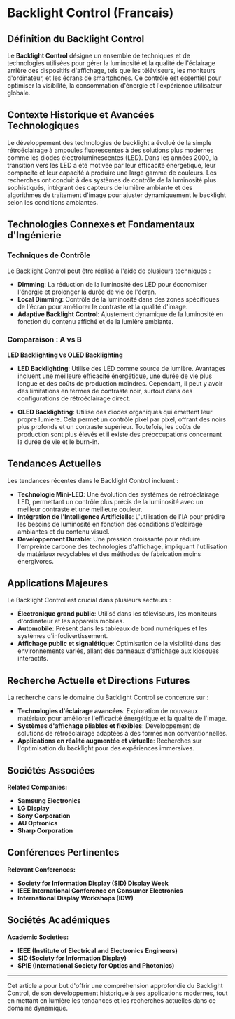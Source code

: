 # Backlight Control (Francais)

## Définition du Backlight Control

Le **Backlight Control** désigne un ensemble de techniques et de technologies utilisées pour gérer la luminosité et la qualité de l'éclairage arrière des dispositifs d'affichage, tels que les téléviseurs, les moniteurs d'ordinateur, et les écrans de smartphones. Ce contrôle est essentiel pour optimiser la visibilité, la consommation d'énergie et l'expérience utilisateur globale.

## Contexte Historique et Avancées Technologiques

Le développement des technologies de backlight a évolué de la simple rétroéclairage à ampoules fluorescentes à des solutions plus modernes comme les diodes électroluminescentes (LED). Dans les années 2000, la transition vers les LED a été motivée par leur efficacité énergétique, leur compacité et leur capacité à produire une large gamme de couleurs. Les recherches ont conduit à des systèmes de contrôle de la luminosité plus sophistiqués, intégrant des capteurs de lumière ambiante et des algorithmes de traitement d'image pour ajuster dynamiquement le backlight selon les conditions ambiantes.

## Technologies Connexes et Fondamentaux d'Ingénierie

### Techniques de Contrôle

Le Backlight Control peut être réalisé à l'aide de plusieurs techniques :

- **Dimming**: La réduction de la luminosité des LED pour économiser l'énergie et prolonger la durée de vie de l'écran.
- **Local Dimming**: Contrôle de la luminosité dans des zones spécifiques de l'écran pour améliorer le contraste et la qualité d'image.
- **Adaptive Backlight Control**: Ajustement dynamique de la luminosité en fonction du contenu affiché et de la lumière ambiante.

### Comparaison : A vs B

**LED Backlighting vs OLED Backlighting**

- **LED Backlighting**: Utilise des LED comme source de lumière. Avantages incluent une meilleure efficacité énergétique, une durée de vie plus longue et des coûts de production moindres. Cependant, il peut y avoir des limitations en termes de contraste noir, surtout dans des configurations de rétroéclairage direct.

- **OLED Backlighting**: Utilise des diodes organiques qui émettent leur propre lumière. Cela permet un contrôle pixel par pixel, offrant des noirs plus profonds et un contraste supérieur. Toutefois, les coûts de production sont plus élevés et il existe des préoccupations concernant la durée de vie et le burn-in.

## Tendances Actuelles

Les tendances récentes dans le Backlight Control incluent :

- **Technologie Mini-LED**: Une évolution des systèmes de rétroéclairage LED, permettant un contrôle plus précis de la luminosité avec un meilleur contraste et une meilleure couleur.
- **Intégration de l'Intelligence Artificielle**: L'utilisation de l'IA pour prédire les besoins de luminosité en fonction des conditions d'éclairage ambiantes et du contenu visuel.
- **Développement Durable**: Une pression croissante pour réduire l'empreinte carbone des technologies d'affichage, impliquant l'utilisation de matériaux recyclables et des méthodes de fabrication moins énergivores.

## Applications Majeures

Le Backlight Control est crucial dans plusieurs secteurs :

- **Électronique grand public**: Utilisé dans les téléviseurs, les moniteurs d'ordinateur et les appareils mobiles.
- **Automobile**: Présent dans les tableaux de bord numériques et les systèmes d'infodivertissement.
- **Affichage public et signalétique**: Optimisation de la visibilité dans des environnements variés, allant des panneaux d'affichage aux kiosques interactifs.

## Recherche Actuelle et Directions Futures

La recherche dans le domaine du Backlight Control se concentre sur :

- **Technologies d'éclairage avancées**: Exploration de nouveaux matériaux pour améliorer l'efficacité énergétique et la qualité de l'image.
- **Systèmes d'affichage pliables et flexibles**: Développement de solutions de rétroéclairage adaptées à des formes non conventionnelles.
- **Applications en réalité augmentée et virtuelle**: Recherches sur l'optimisation du backlight pour des expériences immersives.

## Sociétés Associées

**Related Companies:**

- **Samsung Electronics**
- **LG Display**
- **Sony Corporation**
- **AU Optronics**
- **Sharp Corporation**

## Conférences Pertinentes

**Relevant Conferences:**

- **Society for Information Display (SID) Display Week**
- **IEEE International Conference on Consumer Electronics**
- **International Display Workshops (IDW)**

## Sociétés Académiques

**Academic Societies:**

- **IEEE (Institute of Electrical and Electronics Engineers)**
- **SID (Society for Information Display)**
- **SPIE (International Society for Optics and Photonics)**

---

Cet article a pour but d'offrir une compréhension approfondie du Backlight Control, de son développement historique à ses applications modernes, tout en mettant en lumière les tendances et les recherches actuelles dans ce domaine dynamique.